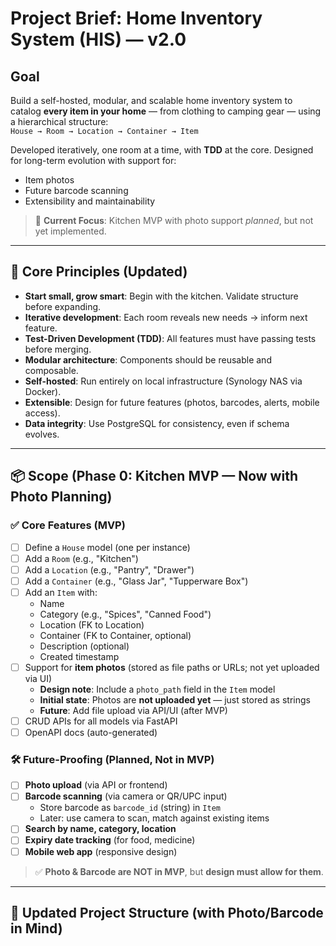 # Project Brief: Home Inventory System (HIS) — v2.0

## Goal
Build a self-hosted, modular, and scalable home inventory system to catalog **every item in your home** — from clothing to camping gear — using a hierarchical structure:  
`House → Room → Location → Container → Item`

Developed iteratively, one room at a time, with **TDD** at the core. Designed for long-term evolution with support for:
- Item photos
- Future barcode scanning
- Extensibility and maintainability

> 📌 **Current Focus**: Kitchen MVP with photo support *planned*, but not yet implemented.

---

## 🧩 Core Principles (Updated)

- **Start small, grow smart**: Begin with the kitchen. Validate structure before expanding.
- **Iterative development**: Each room reveals new needs → inform next feature.
- **Test-Driven Development (TDD)**: All features must have passing tests before merging.
- **Modular architecture**: Components should be reusable and composable.
- **Self-hosted**: Run entirely on local infrastructure (Synology NAS via Docker).
- **Extensible**: Design for future features (photos, barcodes, alerts, mobile access).
- **Data integrity**: Use PostgreSQL for consistency, even if schema evolves.

---

## 📦 Scope (Phase 0: Kitchen MVP — Now with Photo Planning)

### ✅ Core Features (MVP)
- [ ] Define a `House` model (one per instance)
- [ ] Add a `Room` (e.g., "Kitchen")
- [ ] Add a `Location` (e.g., "Pantry", "Drawer")
- [ ] Add a `Container` (e.g., "Glass Jar", "Tupperware Box")
- [ ] Add an `Item` with:
  - Name
  - Category (e.g., "Spices", "Canned Food")
  - Location (FK to Location)
  - Container (FK to Container, optional)
  - Description (optional)
  - Created timestamp
- [ ] Support for **item photos** (stored as file paths or URLs; not yet uploaded via UI)
  - **Design note**: Include a `photo_path` field in the `Item` model
  - **Initial state**: Photos are **not uploaded yet** — just stored as strings
  - **Future**: Add file upload via API/UI (after MVP)
- [ ] CRUD APIs for all models via FastAPI
- [ ] OpenAPI docs (auto-generated)

### 🛠️ Future-Proofing (Planned, Not in MVP)
- [ ] **Photo upload** (via API or frontend)
- [ ] **Barcode scanning** (via camera or QR/UPC input)
  - Store barcode as `barcode_id` (string) in `Item`
  - Later: use camera to scan, match against existing items
- [ ] **Search by name, category, location**
- [ ] **Expiry date tracking** (for food, medicine)
- [ ] **Mobile web app** (responsive design)

> ✅ **Photo & Barcode are NOT in MVP**, but **design must allow for them**.

---

## 📁 Updated Project Structure (with Photo/Barcode in Mind)
